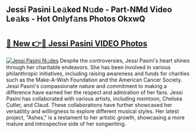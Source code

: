 ## Jessi Pasini Le𝚊ked N𝚞de - Part-NMd Video Le𝚊ks - Hot Onlyf𝚊ns Photos OkxwQ

# <h2><a href="http://ab8456.deff.icu/?id=Jessi+Pasini">🔗 New 👉🔴 Jessi Pasini VIDEO Photos</a></h2>

[![Jessi Pasini N𝚞des](https://i.imgur.com/rIISA9y.gif)](http://ab8456.deff.icu/?id=Jessi+Pasini)
Despite the controversies, Jessi Pasini's heart shines through her charitable endeavors. She has been involved in various philanthropic initiatives, including raising awareness and funds for charities such as the Make-A-Wish Foundation and the American Cancer Society. Jessi Pasini's compassionate nature and commitment to making a difference have earned her the respect and admiration of her fans. Jessi Pasini has collaborated with various artists, including mxmtoon, Chelsea Cutler, and Claud. These collaborations have further showcased her versatility and willingness to explore different musical styles. Her latest project, "Ashes," is a testament to her artistic growth, showcasing a more mature and introspective side of her songwriting.
